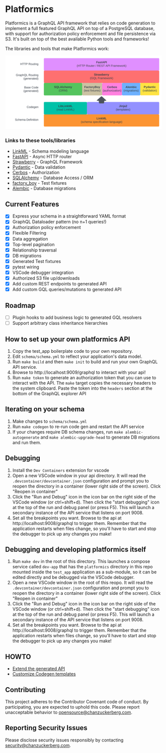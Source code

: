# Platformics

Platformics is a GraphQL API framework that relies on code generation to implement a full featured GraphQL API on top of a PostgreSQL database, with support for authorization policy enforcement and file persistence via S3. It's built on top of the best available Python tools and frameworks!

The libraries and tools that make Platformics work:

![image](docs/images/platformics_libs.svg)
 
### Links to these tools/libraries
 - [LinkML](https://linkml.io/) - Schema modeling language
 - [FastAPI](https://fastapi.tiangolo.com/) - Async HTTP router
 - [Strawberry](https://strawberry.rocks/) - GraphQL Framework
 - [Pydantic](https://docs.pydantic.dev/latest/) - Data validation
 - [Cerbos](https://www.cerbos.dev/) - Authorization
 - [SQLAlchemy](https://www.sqlalchemy.org/) - Database Access / ORM
 - [factory_boy](https://factoryboy.readthedocs.io/en/stable/) - Test fixtures
 - [Alembic](https://alembic.sqlalchemy.org/en/latest/) - Database migrations

## Current Features
- [x] Express your schema in a straightforward YAML format
- [x] GraphQL Dataloader pattern (no n+1 queries!)
- [x] Authorization policy enforcement
- [x] Flexible Filtering
- [x] Data aggregation
- [x] Top-level pagination
- [x] Relationship traversal
- [x] DB migrations
- [x] Generated Test fixtures
- [x] pytest wiring
- [x] VSCode debugger integration
- [x] Authorized S3 file up/downloads
- [x] Add custom REST endpoints to generated API
- [x] Add custom GQL queries/mutations to generated API

## Roadmap
- [ ] Plugin hooks to add business logic to generated GQL resolvers
- [ ] Support arbitrary class inheritance hierarchies

## How to set up your own platformics API
1. Copy the test_app boilerplate code to your own repository.
2. Edit `schema/schema.yml` to reflect your application's data model.
3. Run `make build` and then `make init` to build and run your own GraphQL API service.
4. Browse to http://localhost:9009/graphql to interact with your api!
5. Run `make token` to generate an authorization token that you can use to interact with the API. The `make` target copies the necessary headers to the system clipboard. Paste the token into the `headers` section at the bottom of the GraphQL explorer API

## Iterating on your schema
1. Make changes to `schema/schema.yml`
2. Run `make codegen` to re-run code gen and restart the API service
3. If your changes require DB schema changes, run `make alembic-autogenerate` and `make alembic-upgrade-head` to generate DB migrations and run them.

## Debugging
1. Install the `Dev Containers` extension for vscode
2. Open a new VSCode window in your api directory. It will read the `.devcontainer/devcontainer.json` configuration and prompt you to reopen the directory in a container (lower right side of the screen). Click "Reopen in container"
3. Click the "Run and Debug" icon in the icon bar on the right side of the VSCode window (or ctrl+shift+d). Then click the "start debugging" icon at the top of the run and debug panel (or press F5). This will launch a secondary instance of the API service that listens on port 9008.
4. Set all the breakpoints you want. Browse to the api at http://localhost:9008/graphql to trigger them. Remember that the application restarts when files change, so you'll have to start and stop the debugger to pick up any changes you make!

## Debugging and developing platformics itself
1. Run `make dev` in the root of this directory. This launches a compose service called `dev-app` that has the `platformics` directory in this repo mounted inside the `test_app` application as a sub-module, so it can be edited directly and be debugged via the VSCode debugger.
2. Open a new VSCode window in the root of this reopo. It will read the `.devcontainer/devcontainer.json` configuration and prompt you to reopen the directory in a container (lower right side of the screen). Click "Reopen in container"
3. Click the "Run and Debug" icon in the icon bar on the right side of the VSCode window (or ctrl+shift+d). Then click the "start debugging" icon at the top of the run and debug panel (or press F5). This will launch a secondary instance of the API service that listens on port 9008.
4. Set all the breakpoints you want. Browse to the api at http://localhost:9008/graphql to trigger them. Remember that the application restarts when files change, so you'll have to start and stop the debugger to pick up any changes you make!

## HOWTO
- [Extend the generated API](docs/HOWTO-extend-generated-api.md)
- [Customize Codegen templates](docs/HOWTO-customize-templates.md)

## Contributing
This project adheres to the Contributor Covenant code of conduct. By participating, you are expected to uphold this code. Please report unacceptable behavior to opensource@chanzuckerberg.com.

## Reporting Security Issues
Please disclose security issues responsibly by contacting security@chanzuckerberg.com.
